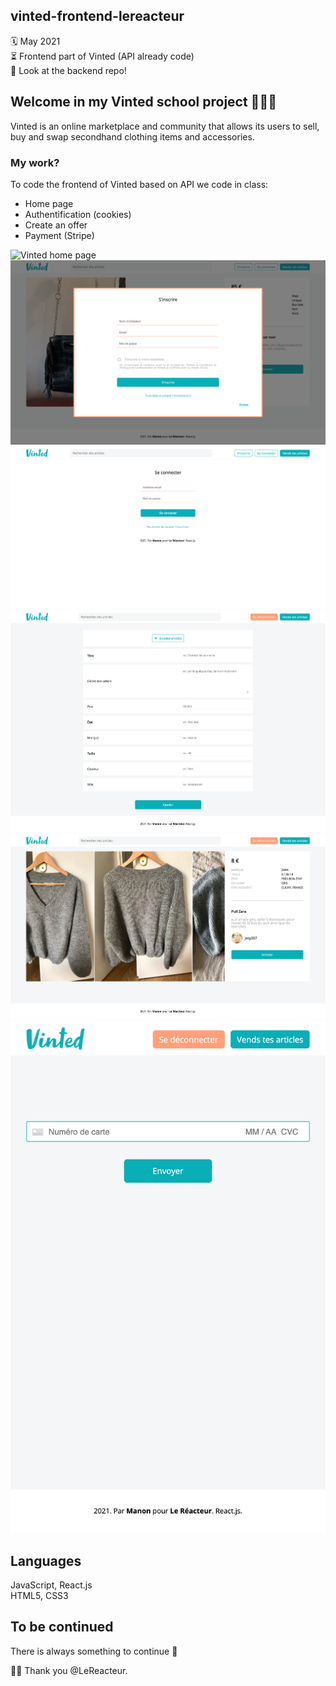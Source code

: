 ## vinted-frontend-lereacteur

🗓 May 2021  
⏳ Frontend part of Vinted (API already code)  
👀 Look at the backend repo!

## Welcome in my Vinted school project 🎒👗👟

Vinted is an online marketplace and community that allows its users to sell, buy and swap secondhand clothing items and accessories.

### My work?

To code the frontend of Vinted based on API we code in class:

- Home page
- Authentification (cookies)
- Create an offer
- Payment (Stripe)

![Vinted home page](src/assets/img/home-page-vinted.png)
![Vinted signup](src/assets/img/signup-vinted.png)
![Vinted login](src/assets/img/login-vinted.png)
![Vinted add offer](src/assets/img/add-offer-vinted.png)
![Vinted offer](src/assets/img/offer-vinted.png)
![Vinted payment](src/assets/img/payment-vinted-mobile.png)

## Languages

JavaScript, React.js  
HTML5, CSS3

## To be continued

There is always something to continue 🚀

🙏🏻 Thank you @LeReacteur.
